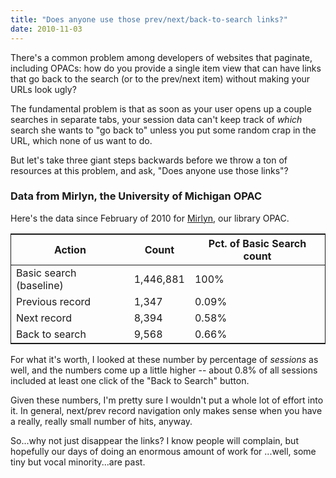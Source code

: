 ```yaml
---
title: "Does anyone use those prev/next/back-to-search links?"
date: 2010-11-03
---
```


There's a common problem among developers of websites that paginate, including OPACs: how do you provide a single item view that can have links that go back to the search (or to the prev/next item) without making your URLs look ugly?

The fundamental problem is that as soon as your user opens up a couple searches in separate tabs, your session data can't keep track of *which* search she wants to "go back to" unless you put some random crap in the URL, which none of us want to do.

But let's take three giant steps backwards before we throw a ton of resources at this problem, and ask, "Does anyone use those links"?

### Data from Mirlyn, the University of Michigan OPAC

Here's the data since February of 2010 for [Mirlyn](http://mirlyn.lib.umich.edu/), our library OPAC.

<table style="border: 1pt solid;">
<thead>
<tr>
<th>Action</th>
<th>Count</th>
<th>Pct. of Basic Search count</th>
</tr>
</thead>
<tbody>
<tr>
<td>Basic search (baseline)</td>
<td>1,446,881</td>
<td>100%</td>
</tr>
<tr>
<td>Previous record</td>
<td>1,347</td>
<td>0.09%</td>
</tr>
<tr>
<td>Next record</td>
<td>8,394</td>
<td>0.58%</td>
</tr>
<tr>
<td>Back to search</td>
<td>9,568</td>
<td>0.66%</td>
</tr>
</tbody>
</table>

For what it's worth, I looked at these number by percentage of *sessions* as well, and the numbers come up a little higher -- about 0.8% of all sessions included at least one click of the "Back to Search" button.

Given these numbers, I'm pretty sure I wouldn't put a whole lot of effort into it. In general, next/prev record navigation only makes sense when you have a really, really small number of hits, anyway.

So...why not just disappear the links? I know people will complain, but hopefully our days of doing an enormous amount of work for ...well, some tiny but vocal minority...are past.

